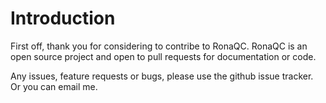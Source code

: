 # Introduction

First off, thank you for considering to contribe to RonaQC.
RonaQC is an open source project and open to pull requests for documentation or code.

Any issues, feature requests or bugs, please use the github issue tracker. Or you can email me. 
